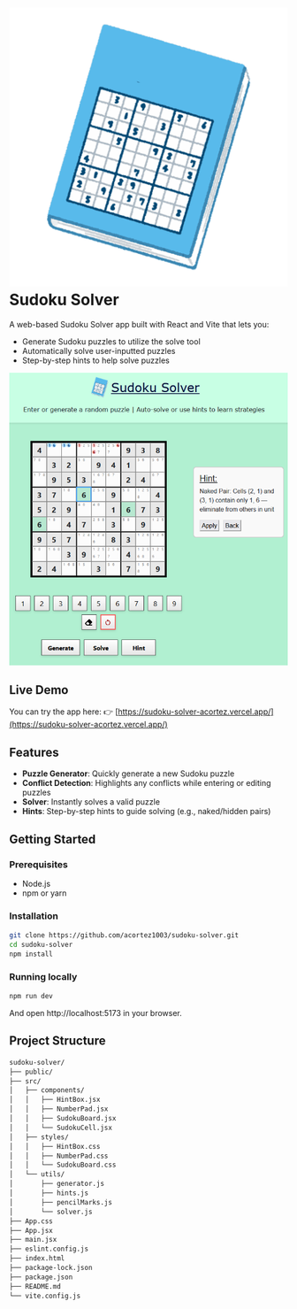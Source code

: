 # ![Logo](/public/sudoku.png) Sudoku Solver

A web-based Sudoku Solver app built with React and Vite that lets you:
- Generate Sudoku puzzles to utilize the solve tool
- Automatically solve user-inputted puzzles
- Step-by-step hints to help solve puzzles

![Sudoku Solver](/public/sudoku_solver.png)

## Live Demo
You can try the app here:
👉 [https://sudoku-solver-acortez.vercel.app/](https://sudoku-solver-acortez.vercel.app/)

## Features

- **Puzzle Generator**: Quickly generate a new Sudoku puzzle  
- **Conflict Detection**: Highlights any conflicts while entering or editing puzzles  
- **Solver**: Instantly solves a valid puzzle
- **Hints**: Step-by-step hints to guide solving (e.g., naked/hidden pairs)

## Getting Started

### Prerequisites

- Node.js
- npm or yarn

### Installation

```bash
git clone https://github.com/acortez1003/sudoku-solver.git
cd sudoku-solver
npm install
```
### Running locally
```bash
npm run dev
```
And open http://localhost:5173 in your browser.

## Project Structure
```bash
sudoku-solver/
├── public/
├── src/
│   ├── components/
│   │   ├── HintBox.jsx
│   │   ├── NumberPad.jsx
│   │   ├── SudokuBoard.jsx
│   │   └── SudokuCell.jsx
│   ├── styles/
│   │   ├── HintBox.css
│   │   ├── NumberPad.css
│   │   └── SudokuBoard.css
│   └── utils/
│       ├── generator.js
│       ├── hints.js
│       ├── pencilMarks.js
│       └── solver.js
├── App.css
├── App.jsx
├── main.jsx
├── eslint.config.js
├── index.html
├── package-lock.json
├── package.json
├── README.md
└── vite.config.js
```
